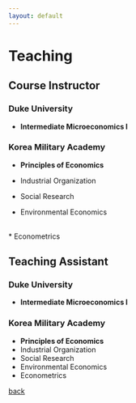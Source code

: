 ```yaml
---
layout: default
---
```


# Teaching

## Course Instructor

### Duke University

* **Intermediate Microeconomics I**


### Korea Military Academy

* **Principles of Economics**

* Industrial Organization

* Social Research

<p>

* Environmental Economics


<br>
* Econometrics

## Teaching Assistant

### Duke University

* **Intermediate Microeconomics I**


### Korea Military Academy

* **Principles of Economics**
* Industrial Organization
* Social Research
* Environmental Economics
* Econometrics

[back](./)
